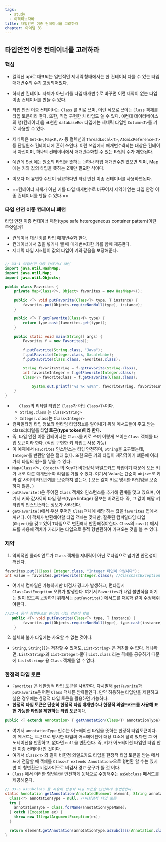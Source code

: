 ```yaml
---
tags:
  - study
  - 이펙티브자바
title: 타입안전 이종 컨테이너를 고려하라
chapter: 아이템 33
---
```

## 타입안전 이종 컨테이너를 고려하라
### 핵심
- 컬렉션 api로 대표되는 일반적인 제네릭 형태에서는 한 컨테이너  다룰 수 있는 타입 매개변수의 수가 고정되어있다.
- 하지만 컨테이너 자체가 아닌 키를 타입 매개변수로 바꾸면 이런 제약이 없는 타입 이종 컨테이너를 만들 수 있다.
- 타입 안전 이종 컨테이너는 `Class` 를 키로 쓰며, 이런 식으로 쓰이는 `Class` 객체를 타입 토큰이라 한다. 또한, 직접 구현한 키 타입도 쓸 수 있다. 예컨대 데이터베이스의 행(컨테이너)을 표현한 `databaseRow` 타입에는 제네릭 타입인 `Column<T>`를 키로 사용할 수 있다.


- 제네릭은 `Set<E>`, `Map<K,V>` 등 컬렉션과 `ThreadLocal<T>`, `AtomicReference<T>` 등 단일원소 컨테이너에 흔히 쓰인다. 이런 쓰임에서 매개변수화되는 대상은 컨테이너 자신이며, 하나의 컨테이너에서 매개변수화할 수 있는 타입의 수가 제한된다.
- 예컨데 Set 에는 원소의 타입을 뜻하는 단하나 타입 매개변수만 있으면 되며, Map 에는 키와 값의 타입을 뜻하는 2개만 필요한 식이다.
- 이보다 더 유연한 수단이 필요하다면 타입 안전 이종 컨테이너를 사용하면된다.
- ==컨테이너 자체가 아닌 키를 타입 매개변수로 바꾸어서 제약이 없는 타입 안정 이종 컨테이너를 만들 수 있다.==

### 타입 안전 이종 컨테이너 패턴
타입 안전 이종 컨테이너 패턴(type safe heterogeneous container pattern)이란 무엇일까?
- 컨테이너 대신 키를 타입 매개변수화 한다.
- 컨테이너에서 값을 넣거나 뺄 때 매개변수화한 키를 함께 제공한다.
- 제네릭 타입 시스템이 값의 타입이 키와 같음을 보장해준다.
```java

// 33-1 타입안전 이종 컨테이너 패턴
import java.util.HashMap;
import java.util.Map;
import java.util.Objects;

public class Favorites {
    private Map<Class<?>, Object> favorites = new HashMap<>();

    public <T> void putFavorite(Class<T> type, T instance) {
        favorites.put(Objects.requireNonNull(type), instance);
    }

    public <T> T getFavorite(Class<T> type) {
        return type.cast(favorites.get(type));
    }

    public static void main(String[] args) {
        Favorites f = new Favorites();

        f.putFavorite(String.class, "Java");
        f.putFavorite(Integer.class, 0xcafebabe);
        f.putFavorite(Class.class, Favorites.class);

        String favoriteString = f.getFavorite(String.class);
        int favoriteInteger = f.getFavorite(Integer.class);
        Class<?> favoriteClass = f.getFavorite(Class.class);

            System.out.printf("%s %x %s%n", favoriteString, favoriteInteger, favoriteClass.getName()); // Java cafebabe Favorites
    }
}
```
- `   Class`의 리터럴 타입은 `Class`가 아닌 `Class<T>`이다.
    - `String.class` 는 `Class<String>`
    - `Integer.class`는 `Class<Integer>`
- 컴파일타임 타입 정보와 런타임 타입정보를 알아내기 위해 메서드들이 주고 받는 class리터럴를 **타입 토근(type token)이라 한다.**
- 즉, 타입 안전 이종 컨테이너는 `Class`를 키로 쓰며 이렇게 쓰이는 `Class` 객체를 타입 토큰이라 한다. (직접 구현한 키 타입도 사용 가능)
- 이 예제에서 `Favorites` 인스턴스는 타입 안전하며, `String`을 요구했는데, `Integer`를 반환할 일은 절대 없다. 또한 모든 키의 타입이 제각각이기 떄문에 여러가지 타입의 원소를 넣을 수 있다.
- `Map<Class<?>, Object>` 의 Key가 비한정적 와일드카드 타입이기 때문에 모든 키가 서로 다른 매개변수화 타입을 가질 수 있다. 여기서 Value는 단순히 `Object`로 키와 값 사이의 타입관계를 보증하지 않는다. ( 모든 값이 키로 명시한 타입임을 보증하지 않음. )
- `putFavorite()`은 주어진 `Class` 객체와 인스턴스를 추가해 관계를 맺고 있으며, 여기서 키와 값사이의 타입 링크(type linkage) 정보는 버려진다. 즉, 그 값이 해당 키 타입의 인스턴스라는 정보가 사라진다.
- `getFavorite()`에서 우선 주어진 `Class`객체에 해당 하는 값을 `favorites` 맵에서 꺼낸다. 이 객체가 반환해야할 타입 객체는 맞지만, 잘못된 컴파일타임 타입(`Object`)을 갖고 있어 `T`타입으로 변환해서 반환해줘야한다. `Class`의 `cast()` 메서드를 사용해 객체가 가리키는 타입으로 동적 형변환하여 가져오는 것을 볼 수 있다.
### 제약
1. 악의적인 클라이언트가 `Class` 객체를 제네릭이 아닌 로타입으로 넘기면 안전성이 깨진다.
```java
favorites.put((Class) Integer.class, "Integer 타입이 아님니다");
int value = favorites.getFavorite(Integer.class); //ClassCastException 발생
```
- 여기서 컴파일은 가능하지만 비검사 경고가 발생하고, 런타임시 `ClassCastException` 오류가 발생한다. 여기서 `Favorites`가 타입 불변식을 어기는 일이 없도록 보장하기 위해서는 `putFavorite()` 메서드를 다음과 같이 수정해줘야한다.
```java
//33-4 동적 형변환으로 런타임 타입 안전성 확보
   public <T> void putFavorite(Class<T> type, T instance) {
        favorites.put(Objects.requireNonNull(type), type.cast(instance));
    }
```
2. 실체화 불가 타입에는 사요할 수 없는 것이다.
- `String`, `String[]`는 저장할 수 있어도, `List<String>` 은 저장할 수 없다. 왜냐하면, `List<String>`과 `List<Integer>`둘다 `List.class` 라는 객체를 공유하기 때문에 `List<String>` 용 `Class` 객체를 알 수 없다.

### 한정적 타입 토큰
- `Favorites` 은 비한정적 타입 토큰을 사용한다. 다시말해 `getFavorite`과 `putFavorite`은 어떤 `Class` 객체든 받아들인다. 만약 허용하는 타입만을 제한하고 싶은 경우에는 한정적 타입 토큰을 활용하면 가능하다.
- **한정적 타입 토큰은 단순히 한정적 타입 매개변수나 한정적 와일드카드를 사용해 표현 가능한 타입을 제한하는 타입 토큰**이다.
```java
public <T extends Annotation> T getAnnotation(Class<T> annotationType);
```
- 여기서 `annotationType` 인수는 어노테이션 타입을 뜻하는 한정적 타입토큰이다. 이 메서드는 토큰으로 명시한 타입의 어노테이션이 대상 요소에 달려 있다면 그 어노테이션을 반환하고, 없다면 `null`을 반환한다. 즉, 키가 어노테이션 타입인 타입 안전 이종 컨테이너인 것이다.
- 여기서 `Class<?>` 와 같이 비한정 와일드카드 타입을 한정적 타입 토큰을 받는 메서드에 전달할 때 객체를 `Class<? extends Annotation>`으로 형변환 할 수는 있지만 이 형변환은 비검사이므로 비검사 경고 문구가 뜰 것 이다.
- `Class` 에서 이러한 형변환을 안전하게 동적으로 수행해주는 `asSubclass` 메서드를 제공해준다.

```java
// 33-5 asSubclass 를 사용해 한정적 타입 토큰을 안전하게 형변환한다.
static Annotation getAnnotation(AnnotatedElement element, String annotationTypeName) {
  Class<?> annotationType = null; //비한정적 타입 토큰
  try {
    annotationType = Class.forName(annotationTypeName);
  } catch (Exception ex) {
    throw new IllegalArgumentException(ex);
  }

  return element.getAnnotation(annotationType.asSubclass(Annotation.class));
}
```